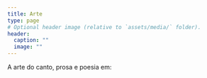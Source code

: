 ```yaml
---
title: Arte
type: page
# Optional header image (relative to `assets/media/` folder).
header:
  caption: ""
  image: ""
---
```


A arte do canto, prosa e poesia em:
